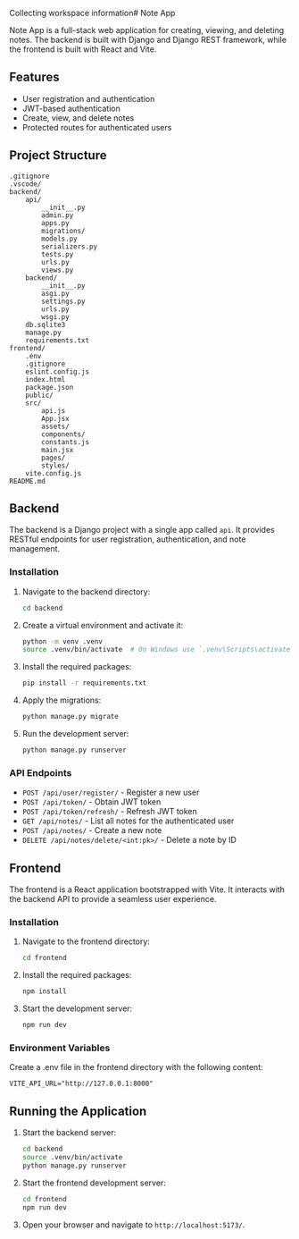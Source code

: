 Collecting workspace information# Note App

Note App is a full-stack web application for creating, viewing, and deleting notes. The backend is built with Django and Django REST framework, while the frontend is built with React and Vite.

## Features

- User registration and authentication
- JWT-based authentication
- Create, view, and delete notes
- Protected routes for authenticated users

## Project Structure

```
.gitignore
.vscode/
backend/
    api/
        __init__.py
        admin.py
        apps.py
        migrations/
        models.py
        serializers.py
        tests.py
        urls.py
        views.py
    backend/
        __init__.py
        asgi.py
        settings.py
        urls.py
        wsgi.py
    db.sqlite3
    manage.py
    requirements.txt
frontend/
    .env
    .gitignore
    eslint.config.js
    index.html
    package.json
    public/
    src/
        api.js
        App.jsx
        assets/
        components/
        constants.js
        main.jsx
        pages/
        styles/
    vite.config.js
README.md
```

## Backend

The backend is a Django project with a single app called `api`. It provides RESTful endpoints for user registration, authentication, and note management.

### Installation

1. Navigate to the backend directory:
    ```sh
    cd backend
    ```

2. Create a virtual environment and activate it:
    ```sh
    python -m venv .venv
    source .venv/bin/activate  # On Windows use `.venv\Scripts\activate`
    ```

3. Install the required packages:
    ```sh
    pip install -r requirements.txt
    ```

4. Apply the migrations:
    ```sh
    python manage.py migrate
    ```

5. Run the development server:
    ```sh
    python manage.py runserver
    ```

### API Endpoints

- `POST /api/user/register/` - Register a new user
- `POST /api/token/` - Obtain JWT token
- `POST /api/token/refresh/` - Refresh JWT token
- `GET /api/notes/` - List all notes for the authenticated user
- `POST /api/notes/` - Create a new note
- `DELETE /api/notes/delete/<int:pk>/` - Delete a note by ID

## Frontend

The frontend is a React application bootstrapped with Vite. It interacts with the backend API to provide a seamless user experience.

### Installation

1. Navigate to the frontend directory:
    ```sh
    cd frontend
    ```

2. Install the required packages:
    ```sh
    npm install
    ```

3. Start the development server:
    ```sh
    npm run dev
    ```

### Environment Variables

Create a .env file in the frontend directory with the following content:
```
VITE_API_URL="http://127.0.0.1:8000"
```

## Running the Application

1. Start the backend server:
    ```sh
    cd backend
    source .venv/bin/activate
    python manage.py runserver
    ```

2. Start the frontend development server:
    ```sh
    cd frontend
    npm run dev
    ```

3. Open your browser and navigate to `http://localhost:5173/`.